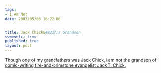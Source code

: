 ```yaml
--- 
tags:
- I Am Not
date: 2003/05/06 16:22:00


title: Jack Chick&#8217;s Grandson
comments: true
published: true
layout: post
---
```


<p> Though one of my grandfathers was Jack Chick, I am not the grandson of <a href="http://www.chick.com/catalog/bibleseries.asp">comic-writing fire-and-brimstone evangelist Jack T. Chick.</a>
</p>
